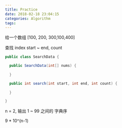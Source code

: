```yaml
---
title: Practice
date: 2018-02-18 23:04:15
categories: Algorithm
tags:
---
```


给一个数组
[100, 200, 300,100,400]

查找 index start ~ end, count

```java
public class SearchData {

  public SearchData(int[] nums) {
  
  }

  public int search(int start, int end, int count) {
  
  }

}
```

n = 2, 输出 1 ~ 99 之间的 字典序


9 * 10^(n-1)


